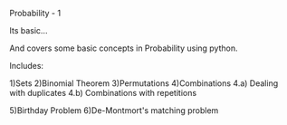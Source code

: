Probability - 1 

Its basic...

And covers some basic concepts in Probability using python.

Includes:

1)Sets
2)Binomial Theorem
3)Permutations
4)Combinations
     4.a) Dealing with duplicates
     4.b) Combinations with repetitions

5)Birthday Problem
6)De-Montmort's matching problem
